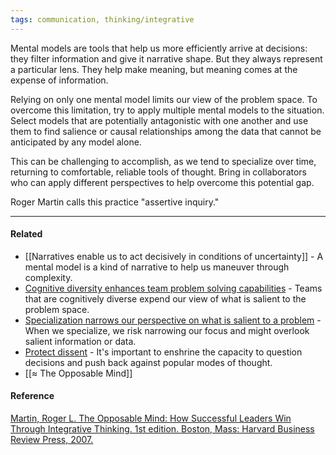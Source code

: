 ```yaml
---
tags: communication, thinking/integrative
---
```


Mental models are tools that help us more efficiently arrive at decisions: they
filter information and give it narrative shape. But they always represent a
particular lens. They help make meaning, but meaning comes at the expense of
information.

Relying on only one mental model limits our view of the problem space. To
overcome this limitation, try to apply multiple mental models to the situation.
Select models that are potentially antagonistic with one another and use them to
find salience or causal relationships among the data that cannot be anticipated
by any model alone.

This can be challenging to accomplish, as we tend to specialize over time,
returning to comfortable, reliable tools of thought. Bring in collaborators who
can apply different perspectives to help overcome this potential gap.

Roger Martin calls this practice "assertive inquiry."

---

#### Related

- [[Narratives enable us to act decisively in conditions of uncertainty]] - A
  mental model is a kind of narrative to help us maneuver through complexity.
- [Cognitive diversity enhances team problem solving capabilities](https://publish.obsidian.md/mobydiction/notes/Cognitive+diversity+enhances+team+problem+solving+capabilities)
  \- Teams that are cognitively diverse expend our view of what is salient to
  the problem space.
- [Specialization narrows our perspective on what is salient to a problem](https://publish.obsidian.md/mobydiction/notes/Specialization+narrows+our+perspective+on+what+is+salient+to+a+problem)
  \- When we specialize, we risk narrowing our focus and might overlook salient
  information or data.
- [Protect dissent](https://publish.obsidian.md/mobydiction/notes/Protect+dissent)
  \- It's important to enshrine the capacity to question decisions and push back
  against popular modes of thought.
- [[≈ The Opposable Mind]]

#### Reference

[Martin, Roger L. The Opposable Mind: How Successful Leaders Win Through Integrative Thinking. 1st edition. Boston, Mass: Harvard Business Review Press, 2007.](https://publish.obsidian.md/mobydiction/notes/%E2%89%88+Martin+-+The+Opposable+Mind)
